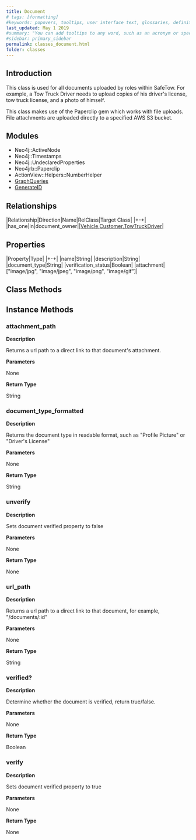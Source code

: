```yaml
---
title: Document
# tags: [formatting]
#keywords: popovers, tooltips, user interface text, glossaries, definitions
last_updated: May 1 2019
#summary: "You can add tooltips to any word, such as an acronym or specialized term. Tooltips work well for glossary definitions, because you don't have to keep repeating the definition, nor do you assume the reader already knows the word's meaning."
#sidebar: primary_sidebar
permalink: classes_document.html
folder: classes
---
```


## Introduction

This class is used for all documents uploaded by roles within SafeTow. For example, a Tow Truck Driver needs to upload copies of his driver's license, tow truck license, and a photo of himself.

This class makes use of the Paperclip gem which works with file uploads. File attachments are uploaded directly to a specified AWS S3 bucket.

## Modules

* Neo4j::ActiveNode
* Neo4j::Timestamps
* Neo4j::UndeclaredProperties
* Neo4jrb::Paperclip
* ActionView::Helpers::NumberHelper
* [GraphQueries](/modules_graph_queries.html)
* [GenerateID](/modules_generate_id.html)

## Relationships

|Relationship|Direction|Name|RelClass|Target Class|
|+-+|
|has_one|in|document_owner||[Vehicle](/classes_vehicle.html),[Customer](/classes_customer.html),[TowTruckDriver](/classes_tow_truck_driver)|

## Properties

|Property|Type|
|+-+|
|name|String|
|description|String|
|document_type|String|
|verification_status|Boolean|
|attachment|["image/jpg", "image/jpeg", "image/png", "image/gif"]|

## Class Methods

## Instance Methods

### attachment_path

__Description__

Returns a url path to a direct link to that document's attachment.

__Parameters__

None

__Return Type__

String

### document_type_formatted

__Description__

Returns the document type in readable format, such as "Profile Picture" or "Driver's License"

__Parameters__

None

__Return Type__

String

### unverify

__Description__

Sets document verified property to false

__Parameters__

None

__Return Type__

None

### url_path

__Description__

Returns a url path to a direct link to that document, for example, "/documents/:id"

__Parameters__

None

__Return Type__

String

### verified?

__Description__

Determine whether the document is verified, return true/false.

__Parameters__

None

__Return Type__

Boolean

### verify

__Description__

Sets document verified property to true

__Parameters__

None

__Return Type__

None
